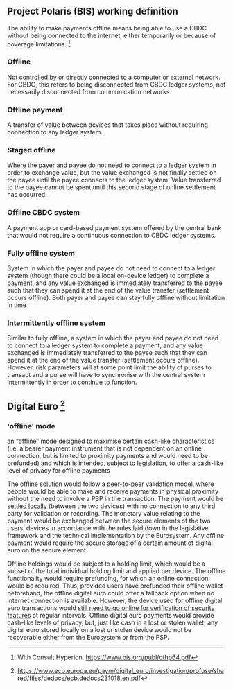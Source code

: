 ## Project Polaris (BIS) working definition
The ability to make payments offline means being able to use a CBDC without being connected to the internet, either temporarily or because of coverage limitations. 
[^1]

### Offline
Not controlled by or directly connected to a computer or external network. For 
CBDC, this refers to being disconnected from CBDC ledger systems, not 
necessarily disconnected from communication networks.

### Offline payment
A transfer of value between devices that takes place without requiring 
connection to any ledger system.

### Staged offline
Where the payer and payee do not need to connect to a ledger system in order 
to exchange value, but the value exchanged is not finally settled on the payee 
until the payee connects to the ledger system. Value transferred to the payee 
cannot be spent until this second stage of online settlement has occurred.

### Offline CBDC system
A payment app or card-based payment system offered by the central bank that 
would not require a continuous connection to CBDC ledger systems.

### Fully offline system
System in which the payer and payee do not need to connect to a ledger system
(though there could be a local on-device ledger) to complete a payment, and 
any value exchanged is immediately transferred to the payee such that they can 
spend it at the end of the value transfer (settlement occurs offline). Both payer 
and payee can stay fully offline without limitation in time

### Intermittently offline system
Similar to fully offline, a system in which the payer and payee do not need to 
connect to a ledger system to complete a payment, and any value exchanged is 
immediately transferred to the payee such that they can spend it at the end of 
the value transfer (settlement occurs offline). However, risk parameters will at 
some point limit the ability of purses to transact and a purse will have to 
synchronise with the central system intermittently in order to continue to 
function.

## Digital Euro [^2]

### 'offline' mode
an “offline” mode designed to maximise certain cash-like characteristics (i.e. a 
bearer payment instrument that is not dependent on an online connection, but is 
limited to proximity payments and would need to be prefunded) and which is 
intended, subject to legislation, to offer a cash-like level of privacy for offline 
payments

The offline solution would follow a peer-to-peer validation model, where people
would be able to make and receive payments in physical proximity without the need 
to involve a PSP in the transaction. The payment would be <u>settled locally</u> (between 
the two devices) with no connection to any third party for validation or recording. The 
monetary value relating to the payment would be exchanged between the secure 
elements of the two users’ devices in accordance with the rules laid down in the 
legislative framework and the technical implementation by the Eurosystem. Any 
offline payment would require the secure storage of a certain amount of digital euro on the secure element. 

Offline holdings would be subject to a holding limit, which 
would be a subset of the total individual holding limit and applied per device. 
The offline functionality would require prefunding, for which an online connection 
would be required. Thus, provided users have prefunded their offline wallet 
beforehand, the offline digital euro could offer a fallback option when no internet 
connection is available. However, the device used for offline digital euro transactions 
would <u>still need to go online for verification of security features</u> at regular intervals. 
Offline digital euro payments would provide cash-like levels of privacy, but, just like 
cash in a lost or stolen wallet, any digital euro stored locally on a lost or stolen device 
would not be recoverable either from the Eurosystem or from the PSP.

[^1]: With Consult Hyperion. https://www.bis.org/publ/othp64.pdf
[^2]: https://www.ecb.europa.eu/paym/digital_euro/investigation/profuse/shared/files/dedocs/ecb.dedocs231018.en.pdf
